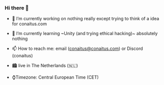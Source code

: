 ### Hi there 👋

- 🔭 I’m currently working on nothing really except trying to think of a idea for conaitus.com
- 🌱 I’m currently learning ~Unity (and trying ethical hacking)~ absolutely nothing
- 📫 How to reach me: email (conaitus@conaitus.com) or Discord (conaitus)

- 🏙 live in The Netherlands (🇳🇱)
- ⌚Timezone: Central European Time (CET)
